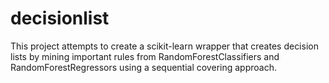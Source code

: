 # decisionlist

This project attempts to create a scikit-learn wrapper that creates decision lists by mining important rules from RandomForestClassifiers and RandomForestRegressors using a sequential covering approach.
